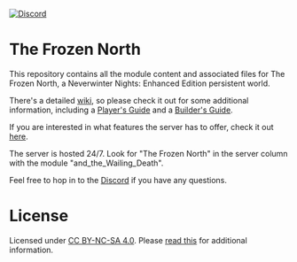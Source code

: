 [![Discord](https://img.shields.io/discord/589592256072253460?color=%232e9ee8&label=Discord&logo=discord)](https://discord.gg/qKqRUDZ)

# The Frozen North

This repository contains all the module content and associated files for The Frozen North, a Neverwinter Nights: Enhanced Edition persistent world.

There's a detailed [wiki](https://github.com/b5635/the-frozen-north/wiki), so please check it out for some additional information, including a [Player's Guide](https://github.com/b5635/the-frozen-north/wiki/New-Players) and a [Builder's Guide](https://github.com/b5635/the-frozen-north/wiki/Building-the-Module).

If you are interested in what features the server has to offer, check it out [here](https://github.com/b5635/the-frozen-north/wiki/Features).

The server is hosted 24/7. Look for "The Frozen North" in the server column with the module "and_the_Wailing_Death".

Feel free to hop in to the [Discord](https://discord.gg/qKqRUDZ) if you have any questions.

# License

Licensed under [CC BY-NC-SA 4.0](https://creativecommons.org/licenses/by-nc-sa/4.0/). Please [read this](https://github.com/b5635/the-frozen-north/wiki/License) for additional information.
